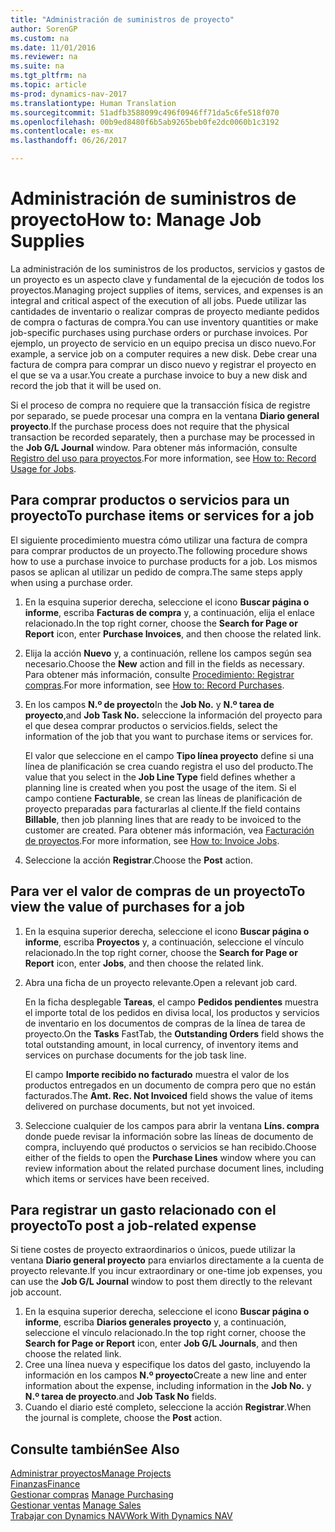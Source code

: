 ```yaml
---
title: "Administración de suministros de proyecto"
author: SorenGP
ms.custom: na
ms.date: 11/01/2016
ms.reviewer: na
ms.suite: na
ms.tgt_pltfrm: na
ms.topic: article
ms-prod: dynamics-nav-2017
ms.translationtype: Human Translation
ms.sourcegitcommit: 51adfb3588099c496f0946ff71da5c6fe518f070
ms.openlocfilehash: 00b9ed8480f6b5ab9265beb0fe2dc0060b1c3192
ms.contentlocale: es-mx
ms.lasthandoff: 06/26/2017

---
```


# <a name="how-to-manage-job-supplies"></a><span data-ttu-id="47fa0-102">Administración de suministros de proyecto</span><span class="sxs-lookup"><span data-stu-id="47fa0-102">How to: Manage Job Supplies</span></span>
<span data-ttu-id="47fa0-103">La administración de los suministros de los productos, servicios y gastos de un proyecto es un aspecto clave y fundamental de la ejecución de todos los proyectos.</span><span class="sxs-lookup"><span data-stu-id="47fa0-103">Managing project supplies of items, services, and expenses is an integral and critical aspect of the execution of all jobs.</span></span> <span data-ttu-id="47fa0-104">Puede utilizar las cantidades de inventario o realizar compras de proyecto mediante pedidos de compra o facturas de compra.</span><span class="sxs-lookup"><span data-stu-id="47fa0-104">You can use inventory quantities or make job-specific purchases using purchase orders or purchase invoices.</span></span> <span data-ttu-id="47fa0-105">Por ejemplo, un proyecto de servicio en un equipo precisa un disco nuevo.</span><span class="sxs-lookup"><span data-stu-id="47fa0-105">For example, a service job on a computer requires a new disk.</span></span> <span data-ttu-id="47fa0-106">Debe crear una factura de compra para comprar un disco nuevo y registrar el proyecto en el que se va a usar.</span><span class="sxs-lookup"><span data-stu-id="47fa0-106">You create a purchase invoice to buy a new disk and record the job that it will be used on.</span></span>

<span data-ttu-id="47fa0-107">Si el proceso de compra no requiere que la transacción física de registre por separado, se puede procesar una compra en la ventana **Diario general proyecto**.</span><span class="sxs-lookup"><span data-stu-id="47fa0-107">If the purchase process does not require that the physical transaction be recorded separately, then a purchase may be processed in the **Job G/L Journal** window.</span></span> <span data-ttu-id="47fa0-108">Para obtener más información, consulte [Registro del uso para proyectos](projects-how-record-job-usage.md).</span><span class="sxs-lookup"><span data-stu-id="47fa0-108">For more information, see [How to: Record Usage for Jobs](projects-how-record-job-usage.md).</span></span>

## <a name="to-purchase-items-or-services-for-a-job"></a><span data-ttu-id="47fa0-109">Para comprar productos o servicios para un proyecto</span><span class="sxs-lookup"><span data-stu-id="47fa0-109">To purchase items or services for a job</span></span>
<span data-ttu-id="47fa0-110">El siguiente procedimiento muestra cómo utilizar una factura de compra para comprar productos de un proyecto.</span><span class="sxs-lookup"><span data-stu-id="47fa0-110">The following procedure shows how to use a purchase invoice to purchase products for a job.</span></span> <span data-ttu-id="47fa0-111">Los mismos pasos se aplican al utilizar un pedido de compra.</span><span class="sxs-lookup"><span data-stu-id="47fa0-111">The same steps apply when using a purchase order.</span></span>  

1. <span data-ttu-id="47fa0-112">En la esquina superior derecha, seleccione el icono **Buscar página o informe**, escriba **Facturas de compra** y, a continuación, elija el enlace relacionado.</span><span class="sxs-lookup"><span data-stu-id="47fa0-112">In the top right corner, choose the **Search for Page or Report** icon, enter **Purchase Invoices**, and then choose the related link.</span></span>  
2. <span data-ttu-id="47fa0-113">Elija la acción **Nuevo** y, a continuación, rellene los campos según sea necesario.</span><span class="sxs-lookup"><span data-stu-id="47fa0-113">Choose the **New** action and fill in the fields as necessary.</span></span> <span data-ttu-id="47fa0-114">Para obtener más información, consulte [Procedimiento: Registrar compras](purchasing-how-record-purchases.md).</span><span class="sxs-lookup"><span data-stu-id="47fa0-114">For more information, see [How to: Record Purchases](purchasing-how-record-purchases.md).</span></span>
3. <span data-ttu-id="47fa0-115">En los campos **N.º de proyecto**</span><span class="sxs-lookup"><span data-stu-id="47fa0-115">In the **Job No.**</span></span> <span data-ttu-id="47fa0-116">y **N.º tarea de proyecto**,</span><span class="sxs-lookup"><span data-stu-id="47fa0-116">and **Job Task No.**</span></span> <span data-ttu-id="47fa0-117">seleccione la información del proyecto para el que desea comprar productos o servicios.</span><span class="sxs-lookup"><span data-stu-id="47fa0-117">fields, select the information of the job that you want to purchase items or services for.</span></span>  

    <span data-ttu-id="47fa0-118">El valor que seleccione en el campo **Tipo línea proyecto** define si una línea de planificación se crea cuando registra el uso del producto.</span><span class="sxs-lookup"><span data-stu-id="47fa0-118">The value that you select in the **Job Line Type** field defines whether a planning line is created when you post the usage of the item.</span></span> <span data-ttu-id="47fa0-119">Si el campo contiene **Facturable**, se crean las líneas de planificación de proyecto preparadas para facturarlas al cliente.</span><span class="sxs-lookup"><span data-stu-id="47fa0-119">If the field contains **Billable**, then job planning lines that are ready to be invoiced to the customer are created.</span></span> <span data-ttu-id="47fa0-120">Para obtener más información, vea [Facturación de proyectos](projects-how-invoice-jobs.md).</span><span class="sxs-lookup"><span data-stu-id="47fa0-120">For more information, see [How to: Invoice Jobs](projects-how-invoice-jobs.md).</span></span>

4. <span data-ttu-id="47fa0-121">Seleccione la acción **Registrar**.</span><span class="sxs-lookup"><span data-stu-id="47fa0-121">Choose the **Post** action.</span></span>

## <a name="to-view-the-value-of-purchases-for-a-job"></a><span data-ttu-id="47fa0-122">Para ver el valor de compras de un proyecto</span><span class="sxs-lookup"><span data-stu-id="47fa0-122">To view the value of purchases for a job</span></span>  

1. <span data-ttu-id="47fa0-123">En la esquina superior derecha, seleccione el icono **Buscar página o informe**, escriba **Proyectos** y, a continuación, seleccione el vínculo relacionado.</span><span class="sxs-lookup"><span data-stu-id="47fa0-123">In the top right corner, choose the **Search for Page or Report** icon, enter **Jobs**, and then choose the related link.</span></span>
2. <span data-ttu-id="47fa0-124">Abra una ficha de un proyecto relevante.</span><span class="sxs-lookup"><span data-stu-id="47fa0-124">Open a relevant job card.</span></span>

    <span data-ttu-id="47fa0-125">En la ficha desplegable **Tareas**, el campo **Pedidos pendientes** muestra el importe total de los pedidos en divisa local, los productos y servicios de inventario en los documentos de compras de la línea de tarea de proyecto.</span><span class="sxs-lookup"><span data-stu-id="47fa0-125">On the **Tasks** FastTab, the **Outstanding Orders** field shows the total outstanding amount, in local currency, of inventory items and services on purchase documents for the job task line.</span></span>  

    <span data-ttu-id="47fa0-126">El campo **Importe recibido no facturado** muestra el valor de los productos entregados en un documento de compra pero que no están facturados.</span><span class="sxs-lookup"><span data-stu-id="47fa0-126">The **Amt. Rec. Not Invoiced** field shows the value of items delivered on purchase documents, but not yet invoiced.</span></span>  

3. <span data-ttu-id="47fa0-127">Seleccione cualquier de los campos para abrir la ventana **Líns. compra** donde puede revisar la información sobre las líneas de documento de compra, incluyendo qué productos o servicios se han recibido.</span><span class="sxs-lookup"><span data-stu-id="47fa0-127">Choose either of the fields to open the **Purchase Lines** window where you can review information about the related purchase document lines, including which items or services have been received.</span></span>

## <a name="to-post-a-job-related-expense"></a><span data-ttu-id="47fa0-128">Para registrar un gasto relacionado con el proyecto</span><span class="sxs-lookup"><span data-stu-id="47fa0-128">To post a job-related expense</span></span>  
<span data-ttu-id="47fa0-129">Si tiene costes de proyecto extraordinarios o únicos, puede utilizar la ventana **Diario general proyecto** para enviarlos directamente a la cuenta de proyecto relevante.</span><span class="sxs-lookup"><span data-stu-id="47fa0-129">If you incur extraordinary or one-time job expenses, you can use the **Job G/L Journal** window to post them directly to the relevant job account.</span></span>

1. <span data-ttu-id="47fa0-130">En la esquina superior derecha, seleccione el icono **Buscar página o informe**, escriba **Diarios generales proyecto** y, a continuación, seleccione el vínculo relacionado.</span><span class="sxs-lookup"><span data-stu-id="47fa0-130">In the top right corner, choose the **Search for Page or Report** icon, enter **Job G/L Journals**, and then choose the related link.</span></span>  
2. <span data-ttu-id="47fa0-131">Cree una línea nueva y especifique los datos del gasto, incluyendo la información en los campos **N.º proyecto**</span><span class="sxs-lookup"><span data-stu-id="47fa0-131">Create a new line and enter information about the expense, including information in the **Job No.**</span></span> <span data-ttu-id="47fa0-132">y **N.º tarea de proyecto**.</span><span class="sxs-lookup"><span data-stu-id="47fa0-132">and **Job Task No** fields.</span></span>  
3. <span data-ttu-id="47fa0-133">Cuando el diario esté completo, seleccione la acción **Registrar**.</span><span class="sxs-lookup"><span data-stu-id="47fa0-133">When the journal is complete, choose the **Post** action.</span></span>


## <a name="see-also"></a><span data-ttu-id="47fa0-134">Consulte también</span><span class="sxs-lookup"><span data-stu-id="47fa0-134">See Also</span></span>
[<span data-ttu-id="47fa0-135">Administrar proyectos</span><span class="sxs-lookup"><span data-stu-id="47fa0-135">Manage Projects</span></span>](projects-manage-projects.md)  
[<span data-ttu-id="47fa0-136">Finanzas</span><span class="sxs-lookup"><span data-stu-id="47fa0-136">Finance</span></span>](finance-setup.md)  
<span data-ttu-id="47fa0-137">[Gestionar compras](purchasing-manage-purchasing.md)       </span><span class="sxs-lookup"><span data-stu-id="47fa0-137">[Manage Purchasing](purchasing-manage-purchasing.md)       </span></span>  
<span data-ttu-id="47fa0-138">[Gestionar ventas](sales-manage-sales.md)    </span><span class="sxs-lookup"><span data-stu-id="47fa0-138">[Manage Sales](sales-manage-sales.md)    </span></span>  
[<span data-ttu-id="47fa0-139">Trabajar con Dynamics NAV</span><span class="sxs-lookup"><span data-stu-id="47fa0-139">Work With Dynamics NAV</span></span>](ui-work-product.md)  

